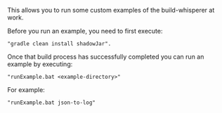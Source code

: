 
This allows you to run some custom examples of the build-whisperer at work.

Before you run an example, you need to first execute:
	
	"gradle clean install shadowJar".

Once that build process has successfully completed you can run an example by executing:
	
	"runExample.bat <example-directory>"

For example:
	
	"runExample.bat json-to-log"
